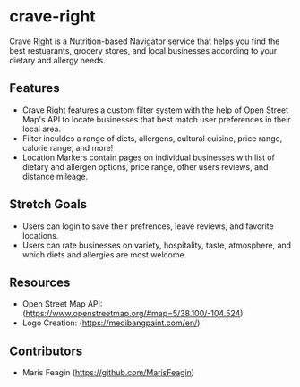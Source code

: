 # crave-right

Crave Right is a Nutrition-based Navigator service that helps you find the best restuarants, grocery stores, and local businesses according to your dietary and allergy needs.

## Features
- Crave Right features a custom filter system with the help of Open Street Map's API to locate businesses that best match user preferences in their local area.
- Filter inculdes a range of diets, allergens, cultural cuisine, price range, calorie range, and more!
- Location Markers contain pages on individual businesses with list of dietary and allergen options, price range, other users reviews, and distance mileage.

## Stretch Goals
- Users can login to save their prefrences, leave reviews, and favorite locations.
- Users can rate businesses on variety, hospitality, taste, atmosphere, and which diets and allergies are most welcome.

## Resources
- Open Street Map API: (https://www.openstreetmap.org/#map=5/38.100/-104.524)
- Logo Creation: (https://medibangpaint.com/en/)

## Contributors
- Maris Feagin (https://github.com/MarisFeagin)
